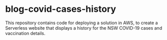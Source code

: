 # blog-covid-cases-history
This repository contains code for deploying a solution in AWS, to create a Serverless website that displays a history for the NSW COVID-19 cases and vaccination details.
